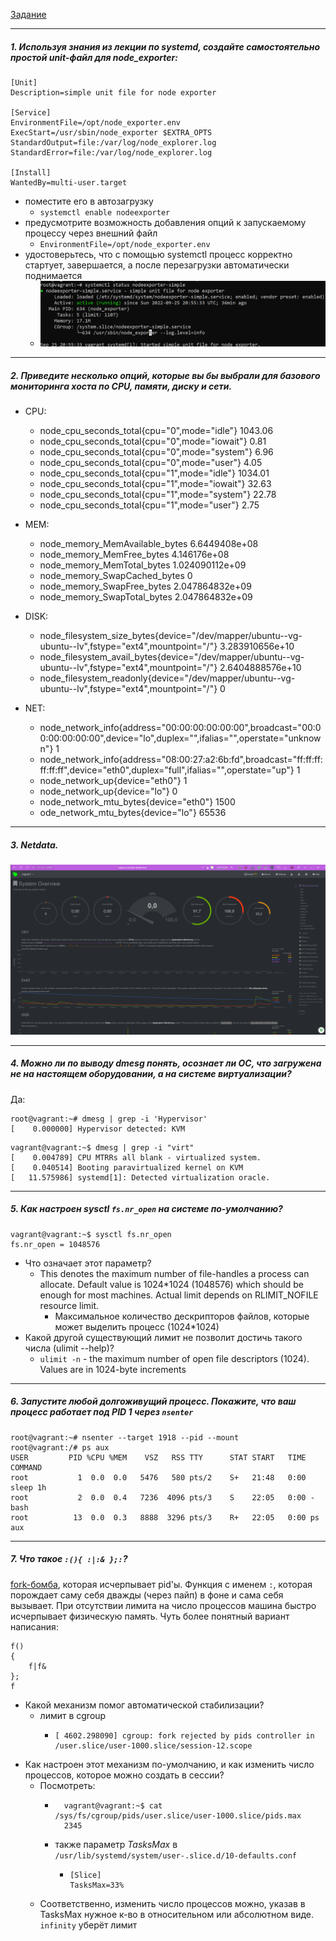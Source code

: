 [Задание](https://github.com/netology-code/sysadm-homeworks/blob/devsys10/03-sysadmin-04-os/README.md)

---
##### 1. Используя знания из лекции по systemd, создайте самостоятельно простой unit-файл для node_exporter:

```commandline
[Unit]
Description=simple unit file for node exporter

[Service]
EnvironmentFile=/opt/node_exporter.env
ExecStart=/usr/sbin/node_exporter $EXTRA_OPTS
StandardOutput=file:/var/log/node_explorer.log
StandardError=file:/var/log/node_explorer.log

[Install]
WantedBy=multi-user.target
```

- поместите его в автозагрузку
  - `systemctl enable nodeexporter`
- предусмотрите возможность добавления опций к запускаемому процессу через внешний файл
  - `EnvironmentFile=/opt/node_exporter.env`
- удостоверьтесь, что с помощью systemctl процесс корректно стартует, завершается, а после перезагрузки автоматически поднимается
  - ![img.png](img.png)

---
##### 2. Приведите несколько опций, которые вы бы выбрали для базового мониторинга хоста по CPU, памяти, диску и сети.

- CPU:
  - node_cpu_seconds_total{cpu="0",mode="idle"} 1043.06
  - node_cpu_seconds_total{cpu="0",mode="iowait"} 0.81
  - node_cpu_seconds_total{cpu="0",mode="system"} 6.96
  - node_cpu_seconds_total{cpu="0",mode="user"} 4.05
  - node_cpu_seconds_total{cpu="1",mode="idle"} 1034.01
  - node_cpu_seconds_total{cpu="1",mode="iowait"} 32.63
  - node_cpu_seconds_total{cpu="1",mode="system"} 22.78
  - node_cpu_seconds_total{cpu="1",mode="user"} 2.75

- MEM:
  - node_memory_MemAvailable_bytes 6.6449408e+08
  - node_memory_MemFree_bytes 4.146176e+08
  - node_memory_MemTotal_bytes 1.024090112e+09
  - node_memory_SwapCached_bytes 0
  - node_memory_SwapFree_bytes 2.047864832e+09
  - node_memory_SwapTotal_bytes 2.047864832e+09

- DISK:
  - node_filesystem_size_bytes{device="/dev/mapper/ubuntu--vg-ubuntu--lv",fstype="ext4",mountpoint="/"} 3.283910656e+10
  - node_filesystem_avail_bytes{device="/dev/mapper/ubuntu--vg-ubuntu--lv",fstype="ext4",mountpoint="/"} 2.6404888576e+10
  - node_filesystem_readonly{device="/dev/mapper/ubuntu--vg-ubuntu--lv",fstype="ext4",mountpoint="/"} 0

- NET:
  - node_network_info{address="00:00:00:00:00:00",broadcast="00:00:00:00:00:00",device="lo",duplex="",ifalias="",operstate="unknown"} 1
  - node_network_info{address="08:00:27:a2:6b:fd",broadcast="ff:ff:ff:ff:ff:ff",device="eth0",duplex="full",ifalias="",operstate="up"} 1
  - node_network_up{device="eth0"} 1
  - node_network_up{device="lo"} 0
  - node_network_mtu_bytes{device="eth0"} 1500
  - ode_network_mtu_bytes{device="lo"} 65536

---
##### 3. Netdata.

![img_1.png](img_1.png)

---
##### 4. Можно ли по выводу dmesg понять, осознает ли ОС, что загружена не на настоящем оборудовании, а на системе виртуализации?

Да:
```commandline
root@vagrant:~# dmesg | grep -i 'Hypervisor'
[    0.000000] Hypervisor detected: KVM
```
```commandline
vagrant@vagrant:~$ dmesg | grep -i "virt"
[    0.004789] CPU MTRRs all blank - virtualized system.
[    0.040514] Booting paravirtualized kernel on KVM
[   11.575986] systemd[1]: Detected virtualization oracle.
```

---
##### 5. Как настроен sysctl `fs.nr_open` на системе по-умолчанию?

```commandline
vagrant@vagrant:~$ sysctl fs.nr_open
fs.nr_open = 1048576
```

- Что означает этот параметр?
  - This denotes the maximum number of file-handles a process can allocate. Default value is 1024*1024 (1048576) which should be enough for most machines. Actual limit depends on RLIMIT_NOFILE resource limit.
    - Максимальное количество дескрипторов файлов, которые может выделить процесс (1024*1024)
- Какой другой существующий лимит не позволит достичь такого числа (ulimit --help)?
  - `ulimit -n` - the maximum number of open file descriptors (1024). Values are in 1024-byte increments

---
##### 6. Запустите любой долгоживущий процесс. Покажите, что ваш процесс работает под PID 1 через `nsenter`

```commandline
root@vagrant:~# nsenter --target 1918 --pid --mount
root@vagrant:/# ps aux
USER         PID %CPU %MEM    VSZ   RSS TTY      STAT START   TIME COMMAND
root           1  0.0  0.0   5476   580 pts/2    S+   21:48   0:00 sleep 1h
root           2  0.0  0.4   7236  4096 pts/3    S    22:05   0:00 -bash
root          13  0.0  0.3   8888  3296 pts/3    R+   22:05   0:00 ps aux
```

---
##### 7. Что такое `:(){ :|:& };:`?

[fork-бомба](https://ru.wikipedia.org/wiki/Fork-бомба), которая исчерпывает pid'ы. Функция с именем `:`, которая порождает саму себя дважды (через пайп) в фоне и сама себя вызывает. При отсутствии лимита на число процессов машина быстро исчерпывает физическую память.
Чуть более понятный вариант написания:
```commandline
f()
{
    f|f&
};
f
```

- Какой механизм помог автоматической стабилизации?
  - лимит в cgroup
    - ```commandline
      [ 4602.298090] cgroup: fork rejected by pids controller in /user.slice/user-1000.slice/session-12.scope
      ```
- Как настроен этот механизм по-умолчанию, и как изменить число процессов, которое можно создать в сессии?
  - Посмотреть:
    - ```commandline
        vagrant@vagrant:~$ cat /sys/fs/cgroup/pids/user.slice/user-1000.slice/pids.max
        2345
        ```
    - также параметр *TasksMax* в `/usr/lib/systemd/system/user-.slice.d/10-defaults.conf`
      - ```commandline
        [Slice]
        TasksMax=33%
        ```
  - Соответственно, изменить число процессов можно, указав в TasksMax нужное к-во в относительном или абсолютном виде. `infinity` уберёт лимит 